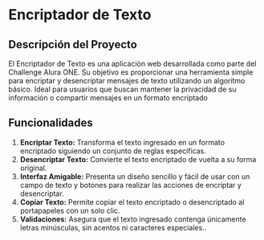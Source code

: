 #  Encriptador de Texto

##  Descripción del Proyecto
El Encriptador de Texto es una aplicación web desarrollada como parte del Challenge Alura ONE. Su objetivo es proporcionar una herramienta simple para encriptar y desencriptar mensajes de texto utilizando un algoritmo básico. Ideal para usuarios que buscan mantener la privacidad de su información o compartir mensajes en un formato encriptado
##  Funcionalidades
1. **Encriptar Texto:** Transforma el texto ingresado en un formato encriptado siguiendo un conjunto de reglas específicas.
2. **Desencriptar Texto:** Convierte el texto encriptado de vuelta a su forma original.
3. **Interfaz Amigable:** Presenta un diseño sencillo y fácil de usar con un campo de texto y botones para realizar las acciones de encriptar y desencriptar.
4. **Copiar Texto:** Permite copiar el texto encriptado o desencriptado al portapapeles con un solo clic.
5. **Validaciones:** Asegura que el texto ingresado contenga únicamente letras minúsculas, sin acentos ni caracteres especiales..

